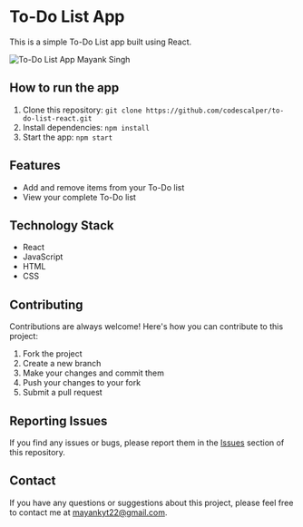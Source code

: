 <!-- Add a header with your project name -->
<h1>To-Do List App</h1>

<!-- Add a brief description of your project -->
<p>This is a simple To-Do List app built using React.</p>

<!-- Add a screenshot or image of your app -->
<img src="https://cdn.discordapp.com/attachments/1076035070135119912/1084082405545082910/image.png" alt="To-Do List App Mayank Singh">

<!-- Add instructions on how to run the app -->
<h2>How to run the app</h2>
<ol>
  <li>Clone this repository: <code>git clone https://github.com/codescalper/to-do-list-react.git</code></li>
  <li>Install dependencies: <code>npm install</code></li>
  <li>Start the app: <code>npm start</code></li>
</ol>

<!-- Add a list of features in your app -->
<h2>Features</h2>
<ul>
  <li>Add and remove items from your To-Do list</li>
  <li>View your complete To-Do list</li>
</ul>

<h2>Technology Stack</h2>
<ul>
  <li>React</li>
  <li>JavaScript</li>
  <li>HTML</li>
  <li>CSS</li>
</ul>

<!-- Add a section on how to contribute to the project -->
<h2>Contributing</h2>
<p>Contributions are always welcome! Here's how you can contribute to this project:</p>
<ol>
  <li>Fork the project</li>
  <li>Create a new branch</li>
  <li>Make your changes and commit them</li>
  <li>Push your changes to your fork</li>
  <li>Submit a pull request</li>
</ol>

<!-- Add a section on how to report issues -->
<h2>Reporting Issues</h2>
<p>If you find any issues or bugs, please report them in the <a href="https://github.com/codescalper/to-do-list-react/issues">Issues</a> section of this repository.</p>

<!-- Add a section on how to contact you -->
<h2>Contact</h2>
<p>If you have any questions or suggestions about this project, please feel free to contact me at <a href="mailto:mayankyt22@gmail.com">mayankyt22@gmail.com</a>.</p>
